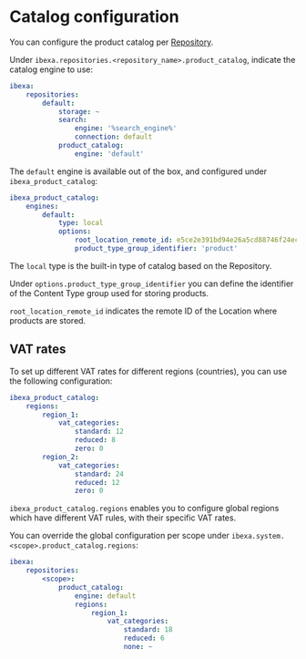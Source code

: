 # Catalog configuration

You can configure the product catalog per [Repository](../config_repository.md).

Under `ibexa.repositories.<repository_name>.product_catalog`, indicate the catalog engine to use:

``` yaml
ibexa:
    repositories:
        default:
            storage: ~
            search:
                engine: '%search_engine%'
                connection: default
            product_catalog:
                engine: 'default'
```

The `default` engine is available out of the box, and configured under `ibexa_product_catalog`:

``` yaml
ibexa_product_catalog:
    engines:
        default:
            type: local
            options:
                root_location_remote_id: e5ce2e391bd94e26a5cd88746f24ecce
                product_type_group_identifier: 'product'
```

The `local` type is the built-in type of catalog based on the Repository.

Under `options.product_type_group_identifier` you can define the identifier of the Content Type group used for storing products.

`root_location_remote_id` indicates the remote ID of the Location where products are stored.

## VAT rates

To set up different VAT rates for different regions (countries), you can use the following configuration:

``` yaml
ibexa_product_catalog:
    regions:
        region_1:
            vat_categories:
                standard: 12
                reduced: 8
                zero: 0
        region_2:
            vat_categories:
                standard: 24
                reduced: 12
                zero: 0
```

`ibexa_product_catalog.regions` enables you to configure global regions which have different VAT rules,
with their specific VAT rates.

You can override the global configuration per scope under `ibexa.system.<scope>.product_catalog.regions`:

``` yaml
ibexa:
    repositories:
        <scope>:
            product_catalog:
                engine: default
                regions:
                    region_1:
                        vat_categories:
                            standard: 18
                            reduced: 6
                            none: ~
```
